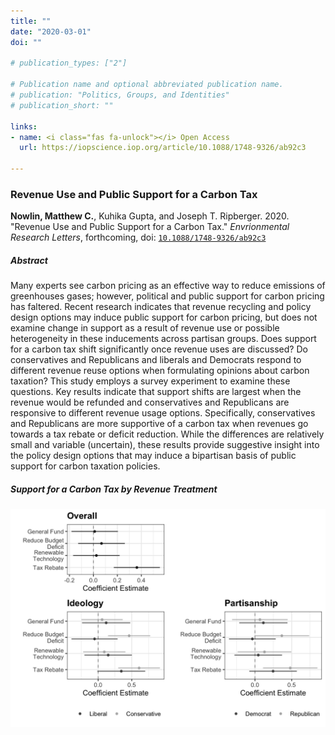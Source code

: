 ```yaml
---
title: ""
date: "2020-03-01"
doi: ""

# publication_types: ["2"]

# Publication name and optional abbreviated publication name.
# publication: "Politics, Groups, and Identities"
# publication_short: ""

links:
- name: <i class="fas fa-unlock"></i> Open Access
  url: https://iopscience.iop.org/article/10.1088/1748-9326/ab92c3

---
```


### Revenue Use and Public Support for a Carbon Tax

**Nowlin, Matthew C.**, Kuhika Gupta, and Joseph T. Ripberger. 2020. "Revenue Use and Public Support for a Carbon Tax." _Envrionmental Research Letters_, forthcoming, doi: <a href="https://iopscience.iop.org/article/10.1088/1748-9326/ab92c3" itemprop="url">`10.1088/1748-9326/ab92c3`</span></a> 


##### Abstract 
Many experts see carbon pricing as an effective way to reduce emissions of greenhouses gases; however, political and public support for carbon pricing has faltered. Recent research indicates that revenue recycling and policy design options may induce public support for carbon pricing, but does not examine change in support as a result of revenue use or possible heterogeneity in these inducements across partisan groups. Does support for a carbon tax shift significantly once revenue uses are discussed? Do conservatives and Republicans and liberals and Democrats respond to different revenue reuse options when formulating opinions about carbon taxation? This study employs a survey experiment to examine these questions. Key results indicate that support shifts are largest when the revenue would be refunded and conservatives and Republicans are responsive to different revenue usage options. Specifically, conservatives and Republicans are more supportive of a carbon tax when revenues go towards a tax rebate or deficit reduction. While the differences are relatively small and variable (uncertain), these results provide suggestive insight into the policy design options that may induce a bipartisan basis of public support for carbon taxation policies.

##### Support for a Carbon Tax by Revenue Treatment 

![](fig2.png)






